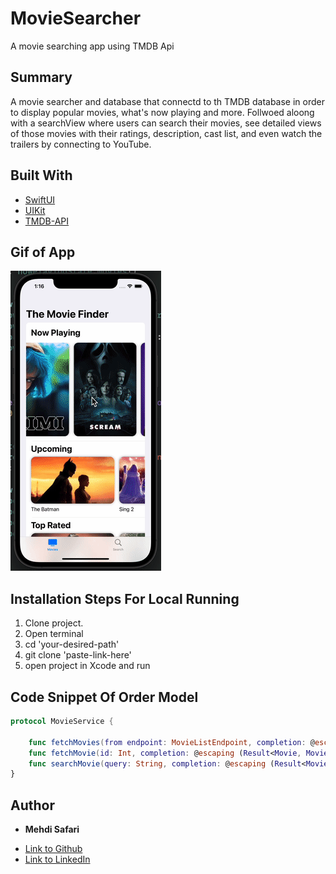 # MovieSearcher
A movie searching app using TMDB Api

## Summary
A movie searcher and database that connectd to th TMDB database in order to display popular movies, what's now playing and more. Follwoed aloong with a searchView where users can search their movies, see detailed views of those movies with their ratings, description, cast list, and even watch the trailers by connecting to YouTube. 

## Built With
* [SwiftUI](https://developer.apple.com/tutorials/swiftui)
* [UIKit](https://developer.apple.com/documentation/uikit)
* [TMDB-API](https://www.themoviedb.org/)

## Gif of App
![Gif](./MovieSearcher/Resources/Assets.xcassets/gif.dataset/gif.gif)

## Installation Steps For Local Running
1. Clone project.
2. Open terminal
3. cd 'your-desired-path'
4. git clone 'paste-link-here'
5. open project in Xcode and run

## Code Snippet Of Order Model 
```swift
protocol MovieService {
    
    func fetchMovies(from endpoint: MovieListEndpoint, completion: @escaping (Result<MovieResponse, MovieError>) -> ())
    func fetchMovie(id: Int, completion: @escaping (Result<Movie, MovieError>) -> ())
    func searchMovie(query: String, completion: @escaping (Result<MovieResponse, MovieError>) -> ())
}
```


## Author

* **Mehdi Safari**

- [Link to Github](https://github.com/mehdisafari77)
- [Link to LinkedIn](https://www.linkedin.com/in/mehdi-safari-992799142/)
